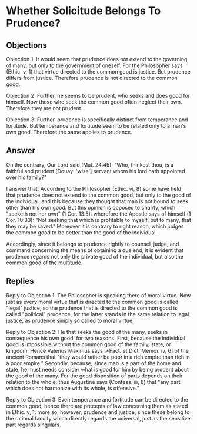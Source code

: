 # Whether Solicitude Belongs To Prudence?

## Objections

Objection 1: It would seem that prudence does not extend to the governing of many, but only to the government of oneself. For the Philosopher says (Ethic. v, 1) that virtue directed to the common good is justice. But prudence differs from justice. Therefore prudence is not directed to the common good.

Objection 2: Further, he seems to be prudent, who seeks and does good for himself. Now those who seek the common good often neglect their own. Therefore they are not prudent.

Objection 3: Further, prudence is specifically distinct from temperance and fortitude. But temperance and fortitude seem to be related only to a man's own good. Therefore the same applies to prudence.

## Answer

On the contrary, Our Lord said (Mat. 24:45): "Who, thinkest thou, is a faithful and prudent [Douay: 'wise'] servant whom his lord hath appointed over his family?"

I answer that, According to the Philosopher (Ethic. vi, 8) some have held that prudence does not extend to the common good, but only to the good of the individual, and this because they thought that man is not bound to seek other than his own good. But this opinion is opposed to charity, which "seeketh not her own" (1 Cor. 13:5): wherefore the Apostle says of himself (1 Cor. 10:33): "Not seeking that which is profitable to myself, but to many, that they may be saved." Moreover it is contrary to right reason, which judges the common good to be better than the good of the individual.

Accordingly, since it belongs to prudence rightly to counsel, judge, and command concerning the means of obtaining a due end, it is evident that prudence regards not only the private good of the individual, but also the common good of the multitude.

## Replies

Reply to Objection 1: The Philosopher is speaking there of moral virtue. Now just as every moral virtue that is directed to the common good is called "legal" justice, so the prudence that is directed to the common good is called "political" prudence, for the latter stands in the same relation to legal justice, as prudence simply so called to moral virtue.

Reply to Objection 2: He that seeks the good of the many, seeks in consequence his own good, for two reasons. First, because the individual good is impossible without the common good of the family, state, or kingdom. Hence Valerius Maximus says [*Fact. et Dict. Memor. iv, 6] of the ancient Romans that "they would rather be poor in a rich empire than rich in a poor empire." Secondly, because, since man is a part of the home and state, he must needs consider what is good for him by being prudent about the good of the many. For the good disposition of parts depends on their relation to the whole; thus Augustine says (Confess. iii, 8) that "any part which does not harmonize with its whole, is offensive."

Reply to Objection 3: Even temperance and fortitude can be directed to the common good, hence there are precepts of law concerning them as stated in Ethic. v, 1: more so, however, prudence and justice, since these belong to the rational faculty which directly regards the universal, just as the sensitive part regards singulars.